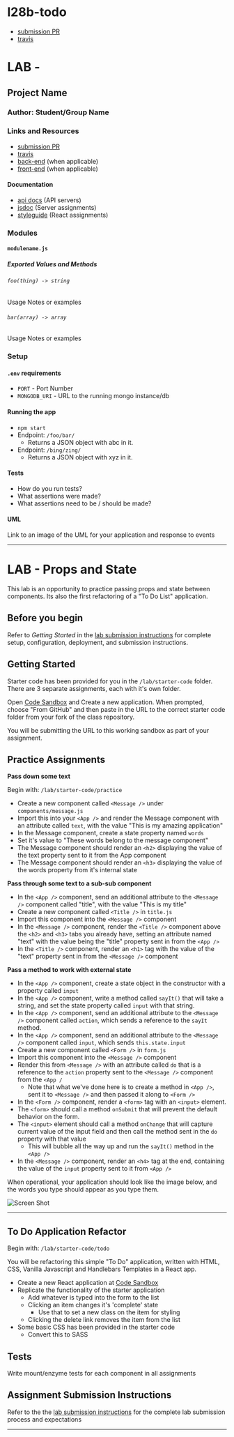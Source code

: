 # l28b-todo

* [submission PR](https://github.com/401-advanced-javascript-kimball/l28b-todo/pull/1)
* [travis](https://travis-ci.com/401-advanced-javascript-kimball/l28b-todo)

# LAB - 

## Project Name

### Author: Student/Group Name

### Links and Resources
* [submission PR](http://xyz.com)
* [travis](http://xyz.com)
* [back-end](http://xyz.com) (when applicable)
* [front-end](http://xyz.com) (when applicable)

#### Documentation
* [api docs](http://xyz.com) (API servers)
* [jsdoc](http://xyz.com) (Server assignments)
* [styleguide](http://xyz.com) (React assignments)

### Modules
#### `modulename.js`
##### Exported Values and Methods

###### `foo(thing) -> string`
Usage Notes or examples

###### `bar(array) -> array`
Usage Notes or examples

### Setup
#### `.env` requirements
* `PORT` - Port Number
* `MONGODB_URI` - URL to the running mongo instance/db

#### Running the app
* `npm start`
* Endpoint: `/foo/bar/`
  * Returns a JSON object with abc in it.
* Endpoint: `/bing/zing/`
  * Returns a JSON object with xyz in it.
  
#### Tests
* How do you run tests?
* What assertions were made?
* What assertions need to be / should be made?

#### UML
Link to an image of the UML for your application and response to events

----------

# LAB - Props and State

This lab is an opportunity to practice passing props and state between components. Its also the first refactoring of a "To Do List" application.

## Before you begin
Refer to *Getting Started*  in the [lab submission instructions](../../../reference/submission-instructions/labs/README.md) for complete setup, configuration, deployment, and submission instructions.
## Getting Started

Starter code has been provided for you in the `/lab/starter-code` folder. There are 3 separate assignments, each with it's own folder.

Open [Code Sandbox](http://codesandbox.io) and Create a new application. When prompted, choose "From GitHub" and then paste in the URL to the correct starter code folder from your fork of the class repository.

You will be submitting the URL to this working sandbox as part of your assignment.

## Practice Assignments

**Pass down some text**

Begin with: `/lab/starter-code/practice`

* Create a new component called `<Message />` under `components/message.js`
* Import this into your `<App />` and render the Message component with an attribute called `text`, with the value "This is my amazing application"
* In the Message component, create a state property named `words`
* Set it's value to "These words belong to the message component"
* The Message component should render an `<h2>` displaying the value of the text property sent to it from the App component
* The Message component should render an `<h3>` displaying the value of the words property from it's internal state

**Pass through some text to a sub-sub component**

* In the `<App />` component, send an additional attribute to the `<Message />` component called "title", with the value "This is my title"
* Create a new component called `<Title />` in `title.js`
* Import this component into the `<Message />` component
* In the `<Message />` component, render the `<Title />` component above the `<h2>` and `<h3>` tabs you already have, setting an attribute named "text" with the value being the "title" property sent in from the `<App />`
* In the `<Title />` component, render an `<h1>` tag with the value of the "text" property sent in from the `<Message />` component

**Pass a method to work with external state**

* In the `<App />` component, create a state object in the constructor with a property called `input`
* In the `<App />` component, write a method called `sayIt()` that will take a string, and set the state property called `input` with that string.
* In the `<App />` component, send an additional attribute to the `<Message />` component called `action`, which sends a reference to the `sayIt` method.
* In the `<App />` component, send an additional attribute to the `<Message />` component called `input`, which sends `this.state.input`
* Create a new component called `<Form />` in `form.js`
* Import this component into the `<Message />` component
* Render this from `<Message />` with an attribute called `do` that is a reference to the `action` property sent to the `<Message />` component from the `<App /`
  * Note that what we've done here is to create a method in `<App />`, sent it to `<Message />` and then passed it along to `<Form />`
* In the `<Form />` component, render a `<form>` tag with an `<input>` element.
* The `<form>` should call a method `onSubmit` that will prevent the default behavior on the form.
* The `<input>` element should call a method `onChange` that will capture current value of the input field and then call the method sent in the `do` property with that value
  * This will bubble all the way up and run the `sayIt()` method in the `<App />`
* In the `<Message />` component, render an `<h4>` tag at the end, containing the value of the `input` property sent to it from `<App />`

When operational, your application should look like the image below, and the words you type should appear as you type them.

![Screen Shot](./lab28-practice.png)

---

## To Do Application Refactor

Begin with: `/lab/starter-code/todo`

You will be refactoring this simple "To Do" application, written with HTML, CSS, Vanilla Javascript and Handlebars Templates in a React app.

* Create a new React application at [Code Sandbox](http://codesandbox.io)
* Replicate the functionality of the starter application
  * Add whatever is typed into the form to the list
  * Clicking an item changes it's 'complete' state
    * Use that to set a new class on the item for styling
  * Clicking the delete link removes the item from the list
* Some basic CSS has been provided in the starter code
  * Convert this to SASS

## Tests

Write mount/enzyme tests for each component in all assignments

## Assignment Submission Instructions
Refer to the the [lab submission instructions](../../../reference/submission-instructions/labs/README.md) for the complete lab submission process and expectations

----------

